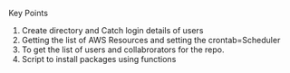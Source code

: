 Key Points 
1.  Create directory and Catch login details of users
2.  Getting the list of AWS Resources and setting the crontab=Scheduler
3.  To get the list of users and collabrorators for the repo.
4.  Script to install packages using functions
